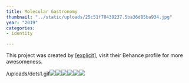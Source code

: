 ```yaml
---
title: Molecular Gastronomy
thumbnail: "../static/uploads/25c51f70439237.5ba36d85ba934.jpg"
year: "2019"
categories:
- identity

---
```

This project was created by [\[explicit\]](https://www.behance.net/explic_it), visit their Behance profile for more awesomeness.

/uploads/dots1.gif![](/uploads/39fa2c70439237.5ba37480eeb2e.gif)![](/uploads/b2fa9a70439237.5ba36d85b97d2.jpg)![](/uploads/70a95970439237.5ba3cd1d868d1.gif)![](/uploads/05ef7170439237.5bae3c249353c.jpg)![](/uploads/e6509c70439237.5ba51d718b01c.jpg)![](/uploads/4decee70439237.5baced37c49e4.jpg)